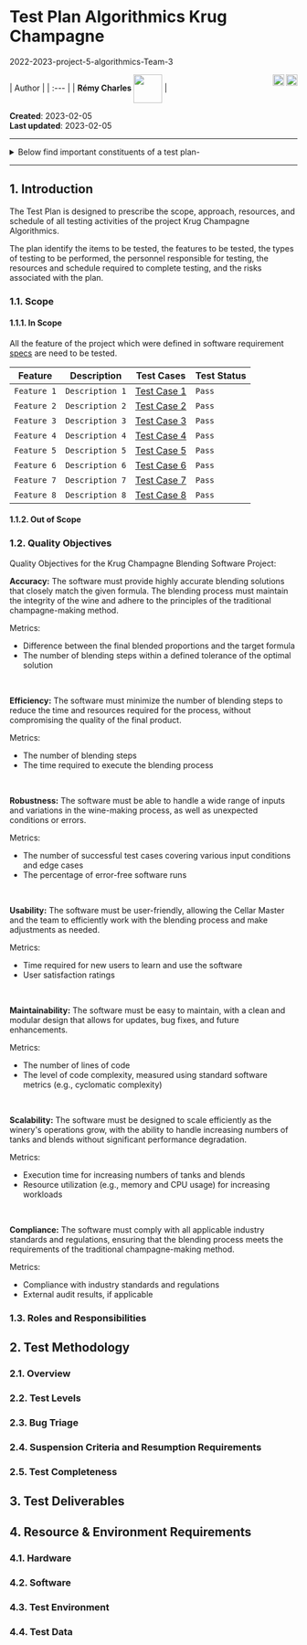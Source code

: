 # Test Plan Algorithmics Krug Champagne

2022-2023-project-5-algorithmics-Team-3

[<img src="https://www.presse-citron.net/app/uploads/2020/06/linkedin-logo.jpg"  width="20px" align=right>](https://www.linkedin.com/in/r%C3%A9my-charles-2a8960232/)
[<img src="https://cdn.pixabay.com/photo/2022/01/30/13/33/github-6980894_1280.png" width="20" align="right">](https://github.com/RemyCHARLES)
| Author | 
| :--- |
| **Rémy Charles** <img src="https://ca.slack-edge.com/T019N8PRR7W-U0338M4B32R-2e88fca92827-512" width="50px" align=center> | 

**Created**: 2023-02-05 <br>
**Last updated**: 2023-02-05

_____

<details><summary>Below find important constituents of a test plan-</summary>

- 1. Introduction <br>
  - 1.1. Scope <br>
    - 1.1.1. In Scope <br>
    - 1.1.2. Out of Scope <br>
  - 1.2. Quality Objectives <br>
  - 1.3. Roles and Responsibilities
2. Test Methodology
   - 2.1. Overview <br>
   - 2.2. Test Levels <br>
   - 2.3. Bug Triage <br>
   - 2.4. Suspension Criteria and Resumption Requirements <br>
   - 2.5. Test Completeness <br>
3. Test Deliverables
4. Resource & Environment Requirements
    - 4.1. Testing Tools
    - 4.2. Test Environment

</details>

_____

## 1. Introduction

The Test Plan is designed to prescribe the scope, approach, resources, and schedule of all testing activities of the project Krug Champagne Algorithmics.

The plan identify the items to be tested, the features to be tested, the types of testing to be performed, the personnel responsible for testing, the resources and schedule required to complete testing, and the risks associated with the plan.

### 1.1. Scope

#### 1.1.1. In Scope

All the feature of the project which were defined in software requirement [specs](./../../specs/) are need to be tested.

| Feature | Description | Test Cases | Test Status |
| --- | --- | --- | --- |
| `Feature 1` | `Description 1` | [Test Case 1](./../../test-cases/) | `Pass` |
| `Feature 2` | `Description 2` | [Test Case 2](./../../test-cases/) | `Pass` |
| `Feature 3` | `Description 3` | [Test Case 3](./../../test-cases/) | `Pass` |
| `Feature 4` | `Description 4` | [Test Case 4](./../../test-cases/) | `Pass` |
| `Feature 5` | `Description 5` | [Test Case 5](./../../test-cases/) | `Pass` |
| `Feature 6` | `Description 6` | [Test Case 6](./../../test-cases/) | `Pass` |
| `Feature 7` | `Description 7` | [Test Case 7](./../../test-cases/) | `Pass` |
| `Feature 8` | `Description 8` | [Test Case 8](./../../test-cases/) | `Pass` |

#### 1.1.2. Out of Scope



### 1.2. Quality Objectives

Quality Objectives for the Krug Champagne Blending Software Project:

**Accuracy:** The software must provide highly accurate blending solutions that closely match the given formula. The blending process must maintain the integrity of the wine and adhere to the principles of the traditional champagne-making method.

Metrics:

- Difference between the final blended proportions and the target formula
- The number of blending steps within a defined tolerance of the optimal solution
  
<br>

**Efficiency:** The software must minimize the number of blending steps to reduce the time and resources required for the process, without compromising the quality of the final product.

Metrics:

- The number of blending steps
- The time required to execute the blending process

<br>

**Robustness:** The software must be able to handle a wide range of inputs and variations in the wine-making process, as well as unexpected conditions or errors.

Metrics:

- The number of successful test cases covering various input conditions and edge cases
- The percentage of error-free software runs

<br>

**Usability:** The software must be user-friendly, allowing the Cellar Master and the team to efficiently work with the blending process and make adjustments as needed.

Metrics:

- Time required for new users to learn and use the software
- User satisfaction ratings

<br>

**Maintainability:** The software must be easy to maintain, with a clean and modular design that allows for updates, bug fixes, and future enhancements.

Metrics:

- The number of lines of code
- The level of code complexity, measured using standard 
software metrics (e.g., cyclomatic complexity)

<br>

**Scalability:** The software must be designed to scale efficiently as the winery's operations grow, with the ability to handle increasing numbers of tanks and blends without significant performance degradation.

Metrics:

- Execution time for increasing numbers of tanks and blends
- Resource utilization (e.g., memory and CPU usage) for increasing workloads
  
<br>

**Compliance:** The software must comply with all applicable industry standards and regulations, ensuring that the blending process meets the requirements of the traditional champagne-making method.

Metrics:

- Compliance with industry standards and regulations
- External audit results, if applicable

### 1.3. Roles and Responsibilities

## 2. Test Methodology

### 2.1. Overview

### 2.2. Test Levels

### 2.3. Bug Triage

### 2.4. Suspension Criteria and Resumption Requirements

### 2.5. Test Completeness

## 3. Test Deliverables

## 4. Resource & Environment Requirements

### 4.1. Hardware

### 4.2. Software

### 4.3. Test Environment

### 4.4. Test Data




